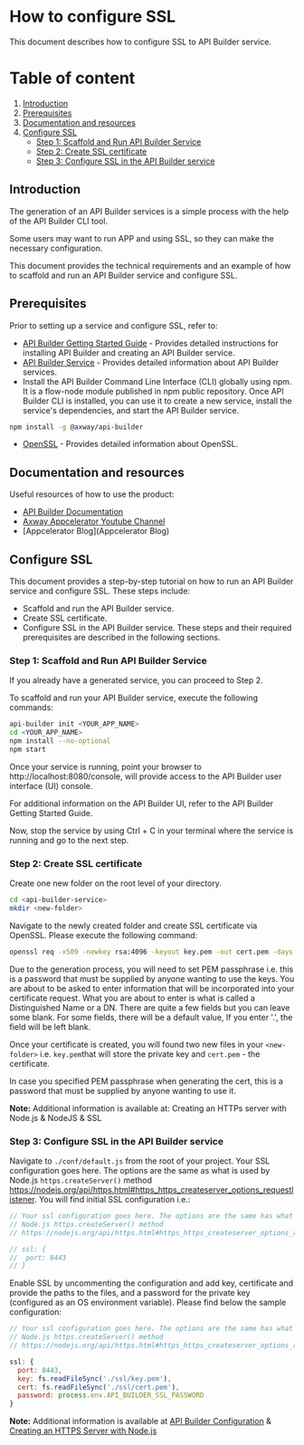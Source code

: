 # How to configure SSL
This document describes how to configure SSL to API Builder service.

# Table of content
1. [Introduction](introduction)
1. [Prerequisites](prerequisites)
1. [Documentation and resources](documentation-and-resources)
1. [Configure SSL](configure-ssl)
	* [Step 1: Scaffold and Run API Builder Service](step-1-scaffold-and-run-api-builder-service)
	* [Step 2: Create SSL certificate](step-2-create-ssl-certificate)
	* [Step 3: Configure SSL in the API Builder service](step-3-configure-ssl-in-the-api-builder-service)

## Introduction
The generation of an API Builder services is a simple process with the help of the API Builder CLI tool.

Some users may want to run APP and using SSL, so they can make the necessary configuration.

This document provides the technical requirements and an example of how to scaffold and run an API Builder service and configure SSL. 

## Prerequisites
Prior to setting up a service and configure SSL, refer to:

* [API Builder Getting Started Guide](https://wiki.appcelerator.org/display/AB4/API+Builder+Getting+Started+Guide) - Provides detailed instructions for installing API Builder and creating an API Builder service.
* [API Builder Service](https://wiki.appcelerator.org/display/AB4/API+Builder+Service) - Provides detailed information about API Builder services.
* Install the API Builder Command Line Interface (CLI) globally using npm. It is a flow-node module published in npm public repository. Once API Builder CLI is installed, you can use it to create a new service, install the service's dependencies, and start the API Builder service.
```sh
npm install -g @axway/api-builder
```
* [OpenSSL](https://www.openssl.org/) - Provides detailed information about OpenSSL.

## Documentation and resources
 Useful resources of how to use the product:

* [API Builder Documentation](https://wiki.appcelerator.org/display/AB4/API+Builder+4.0.0+Technical+Preview)
* [Axway Appcelerator Youtube Channel](https://www.youtube.com/watch?v=lgPFasrGATE)
* [Appcelerator Blog](Appcelerator Blog)

## Configure SSL
This document provides a step-by-step tutorial on how to run an API Builder service and configure SSL. These steps include:

* Scaffold and run the API Builder service.
* Create SSL certificate.
* Configure SSL in the API Builder service.
These steps and their required prerequisites are described in the following sections.

### Step 1: Scaffold and Run API Builder Service
If you already have a generated service, you can proceed to Step 2.

To scaffold and run your API Builder service, execute the following commands:
```sh
api-builder init <YOUR_APP_NAME>
cd <YOUR_APP_NAME>
npm install --no-optional
npm start
```
Once your service is running, point your browser to http://localhost:8080/console, will provide access to the API Builder user interface (UI) console.

For additional information on the API Builder UI, refer to the API Builder Getting Started Guide.

Now, stop the service by using Ctrl + C in your terminal where the service is running and go to the next step.

### Step 2: Create SSL certificate
Create one new folder on the root level of your directory.
```sh
cd <api-builder-service>
mkdir <new-folder>
```
Navigate to the newly created folder and create SSL certificate via OpenSSL. Please execute the following command:
```sh
openssl req -x509 -newkey rsa:4096 -keyout key.pem -out cert.pem -days 365
```
Due to the generation process, you will need to set PEM passphrase i.e. this is a password that must be supplied by anyone wanting to use the keys. You are about to be asked to enter information that will be incorporated into your certificate request. What you are about to enter is what is called a Distinguished Name or a DN. There are quite a few fields but you can leave some blank. For some fields, there will be a default value, If you enter '.', the field will be left blank.

Once your certificate is created, you will found two new files in your `<new-folder>` i.e. `key.pem`that will store the private key and `cert.pem` - the certificate.

In case you specified PEM passphrase when generating the cert, this is a password that must be supplied by anyone wanting to use it.

__Note:__ Additional information is available at: Creating an HTTPs server with Node.js & NodeJS & SSL

### Step 3: Configure SSL in the API Builder service
Navigate to `./conf/default.js` from the root of your project. Your SSL configuration goes here. The options are the same as what is used by Node.js `https.createServer()` method https://nodejs.org/api/https.html#https_https_createserver_options_requestlistener. You will find initial SSL configuration i.e.:
```js
// Your ssl configuration goes here. The options are the same has what is used by
// Node.js https.createServer() method
// https://nodejs.org/api/https.html#https_https_createserver_options_requestlistener

// ssl: {
//  port: 8443
// }
```
Enable SSL by uncommenting the configuration and add key, certificate and provide the paths to the files, and a password for the private key (configured as an OS environment variable).  Please find below the sample configuration:
```js
// Your ssl configuration goes here. The options are the same has what is used by
// Node.js https.createServer() method
// https://nodejs.org/api/https.html#https_https_createserver_options_requestlistener

ssl: {
  port: 8443,
  key: fs.readFileSync('./ssl/key.pem'),
  cert: fs.readFileSync('./ssl/cert.pem'),
  password: process.env.API_BUILDER_SSL_PASSWORD
}
```
__Note:__ Additional information is available at [API Builder Configuration](https://docs.axway.com/bundle/API_Builder_4x_allOS_en/page/console_configuration.html) & [Creating an HTTPS Server with Node.js](https://medium.com/@nileshsingh/everything-about-creating-an-https-server-using-node-js-2fc5c48a8d4e)